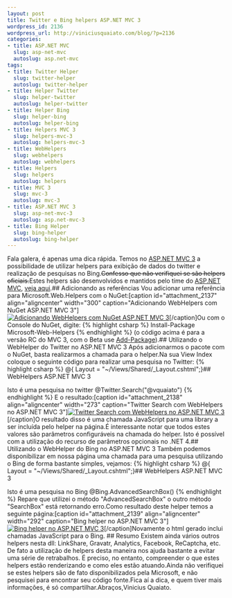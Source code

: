 ```yaml
--- 
layout: post
title: Twitter e Bing helpers ASP.NET MVC 3
wordpress_id: 2136
wordpress_url: http://viniciusquaiato.com/blog/?p=2136
categories: 
- title: ASP.NET MVC
  slug: asp-net-mvc
  autoslug: asp.net-mvc
tags: 
- title: Twitter Helper
  slug: twitter-helper
  autoslug: twitter-helper
- title: Helper Twitter
  slug: helper-twitter
  autoslug: helper-twitter
- title: Helper Bing
  slug: helper-bing
  autoslug: helper-bing
- title: Helpers MVC 3
  slug: helpers-mvc-3
  autoslug: helpers-mvc-3
- title: WebHelpers
  slug: webhelpers
  autoslug: webhelpers
- title: Helpers
  slug: helpers
  autoslug: helpers
- title: MVC 3
  slug: mvc-3
  autoslug: mvc-3
- title: ASP.NET MVC 3
  slug: asp-net-mvc-3
  autoslug: asp.net-mvc-3
- title: Bing Helper
  slug: bing-helper
  autoslug: bing-helper
---
```

Fala galera, é apenas uma dica rápida. Temos no [ASP.NET MVC 3](http://viniciusquaiato.com/blog/asp-net-mvc-3) a possibilidade de utilizar helpers para exibição de dados do twitter e realização de pesquisas no Bing.<del datetime="2010-11-16T11:12:06+00:00">Confesso que não verifiquei se são helpers oficiais.</del>Estes helpers são desenvolvidos e mantidos pelo time do [ASP.NET MVC](http://asp.net/mvc), [veja aqui](http://forums.asp.net/t/1623534.aspx?Is+Microsoft.Web.Helpers+an+official+library%3f).## Adicionando as referências
Vou adicionar uma referência para Microsoft.Web.Helpers com o NuGet:[caption id="attachment_2137" align="aligncenter" width="300" caption="Adicionando WebHelpers com NuGet ASP.NET MVC 3"][![Adicionando WebHelpers com NuGet ASP.NET MVC 3](http://viniciusquaiato.com/blog/wp-content/uploads/2010/11/Add-Library-Package-Reference_2010-11-15_13-42-18-300x200.png "Adicionando WebHelpers com NuGet ASP.NET MVC 3")](http://viniciusquaiato.com/blog/wp-content/uploads/2010/11/Add-Library-Package-Reference_2010-11-15_13-42-18.png)[/caption]Ou com o Console do NuGet, digite:
{% highlight csharp %}
Install-Package Microsoft-Web-Helpers
{% endhighlight %}
(o código acima é para a versão RC do MVC 3, com o Beta use [Add-Package](http://viniciusquaiato.com/blog/aprenda-os-comandos-para-adicionar-pacotes-com-nupack/)).## Utilizando o WebHelper do Twitter no ASP.NET MVC 3
Após adicionarmos o pacote com o NuGet, basta realizarmos a chamada para o helper.Na sua View Index coloque o seguinte código para realizar uma pesquisa no Twitter:
{% highlight csharp %}
@{ Layout = "~/Views/Shared/_Layout.cshtml";}## WebHelpers ASP.NET MVC 3

Isto é uma pesquisa no twitter
@Twitter.Search("@vquaiato")
{% endhighlight %}
E o resultado:[caption id="attachment_2138" align="aligncenter" width="273" caption="Twitter Search com WebHelpers no ASP.NET MVC 3"][![Twitter Search com WebHelpers no ASP.NET MVC 3](http://viniciusquaiato.com/blog/wp-content/uploads/2010/11/twitter-search-273x300.png "Twitter Search com WebHelpers no ASP.NET MVC 3")](http://viniciusquaiato.com/blog/wp-content/uploads/2010/11/twitter-search.png)[/caption]O resultado disso é uma chamada JavaScript para uma library a ser incluída pelo helper na página.É interessante notar que todos estes valores são parâmetros configuráveis na chamada do helper. Isto é possível com a utilização do recurso de parâmetros opcionais no .NET 4.## Utilizando o WebHelper do Bing no ASP.NET MVC 3
Também podemos disponibilizar em nossa página uma chamada para uma pesquisa utilizando o Bing de forma bastante simples, vejamos:
{% highlight csharp %}
@{ Layout = "~/Views/Shared/_Layout.cshtml";}## WebHelpers ASP.NET MVC 3

Isto é uma pesquisa no Bing
@Bing.AdvancedSearchBox()
{% endhighlight %}
Repare que utilizei o método "AdvancedSearchBox" o outro método "SearchBox" está retornando erro.Como resultado deste helper temos a seguinte página:[caption id="attachment_2139" align="aligncenter" width="292" caption="Bing helper no ASP.NET MVC 3"][![Bing helper no ASP.NET MVC 3](http://viniciusquaiato.com/blog/wp-content/uploads/2010/11/Bing-helper-292x300.png "Bing helper no ASP.NET MVC 3")](http://viniciusquaiato.com/blog/wp-content/uploads/2010/11/Bing-helper.png)[/caption]Novamente o html gerado inclui chamadas JavaScript para o Bing. ## Resumo
Existem ainda vários outros helpers nesta dll: LinkShare, Gravatr, Analytics, Facebook, ReCaptcha, etc. De fato a utilização de helpers desta maneira nos ajuda bastante a evitar uma série de retrabalhos. É preciso, no entanto, compreender o que estes helpers estão renderizando e como eles estão atuando.Ainda não verifiquei se estes helpers são de fato disponibilizados pela Microsoft, e não pesquisei para encontrar seu código fonte.Fica aí a dica, e quem tiver mais informações, é só compartilhar.Abraços,Vinicius Quaiato.
